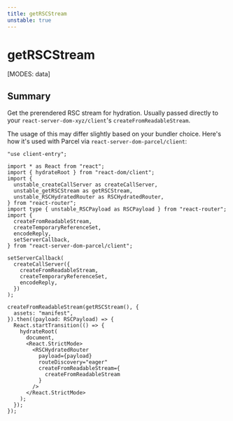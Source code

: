 ```yaml
---
title: getRSCStream
unstable: true
---
```


# getRSCStream

[MODES: data]

## Summary

Get the prerendered RSC stream for hydration. Usually passed directly to your `react-server-dom-xyz/client`'s `createFromReadableStream`.

The usage of this may differ slightly based on your bundler choice. Here's how it's used with Parcel via `react-server-dom-parcel/client`:

```tsx filename=entry.browser.tsx lines=[7,26]
"use client-entry";

import * as React from "react";
import { hydrateRoot } from "react-dom/client";
import {
  unstable_createCallServer as createCallServer,
  unstable_getRSCStream as getRSCStream,
  unstable_RSCHydratedRouter as RSCHydratedRouter,
} from "react-router";
import type { unstable_RSCPayload as RSCPayload } from "react-router";
import {
  createFromReadableStream,
  createTemporaryReferenceSet,
  encodeReply,
  setServerCallback,
} from "react-server-dom-parcel/client";

setServerCallback(
  createCallServer({
    createFromReadableStream,
    createTemporaryReferenceSet,
    encodeReply,
  })
);

createFromReadableStream(getRSCStream(), {
  assets: "manifest",
}).then((payload: RSCPayload) => {
  React.startTransition(() => {
    hydrateRoot(
      document,
      <React.StrictMode>
        <RSCHydratedRouter
          payload={payload}
          routeDiscovery="eager"
          createFromReadableStream={
            createFromReadableStream
          }
        />
      </React.StrictMode>
    );
  });
});
```
